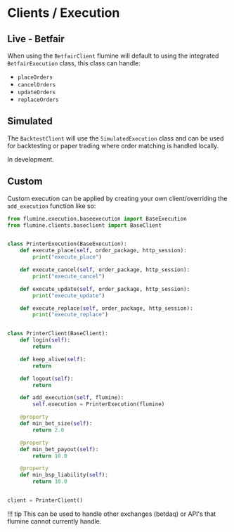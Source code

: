 # Clients / Execution

## Live - Betfair

When using the `BetfairClient` flumine will default to using the integrated `BetfairExecution` class, this class can handle:

- `placeOrders`
- `cancelOrders`
- `updateOrders`
- `replaceOrders`

## Simulated

The `BacktestClient` will use the `SimulatedExecution` class and can be used for backtesting or paper trading where order matching is handled locally.

In development.

## Custom

Custom execution can be applied by creating your own client/overriding the `add_execution` function like so:

```python
from flumine.execution.baseexecution import BaseExecution
from flumine.clients.baseclient import BaseClient


class PrinterExecution(BaseExecution):
    def execute_place(self, order_package, http_session):
        print("execute_place")

    def execute_cancel(self, order_package, http_session):
        print("execute_cancel")

    def execute_update(self, order_package, http_session):
        print("execute_update")

    def execute_replace(self, order_package, http_session):
        print("execute_replace")


class PrinterClient(BaseClient):
    def login(self):
        return

    def keep_alive(self):
        return

    def logout(self):
        return

    def add_execution(self, flumine):
        self.execution = PrinterExecution(flumine)

    @property
    def min_bet_size(self):
        return 2.0

    @property
    def min_bet_payout(self):
        return 10.0

    @property
    def min_bsp_liability(self):
        return 10.0


client = PrinterClient()
```

!!! tip
    This can be used to handle other exchanges (betdaq) or API's that flumine cannot currently handle.
